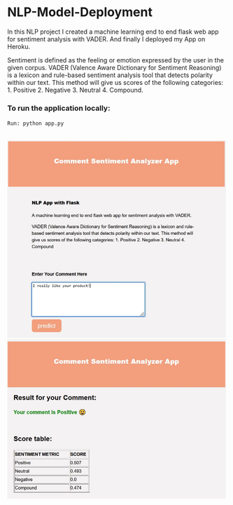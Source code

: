 # NLP-Model-Deployment<br />

In this NLP project I created a machine learning end to end flask web app for sentiment analysis with VADER. And finally I deployed my App on Heroku.

Sentiment is defined as the feeling or emotion expressed by the user in the given corpus. VADER (Valence Aware Dictionary for Sentiment Reasoning) is a lexicon and rule-based sentiment analysis tool that detects polarity within our text. This method will give us scores of the following categories: 1. Positive 2. Negative 3. Neutral 4. Compound. 


### To run the application locally:
```
Run: python app.py
```
<br>
<img src="sentiment.png"  width="500"/>
<br>
<img src="predict.png"  width="500"/>

